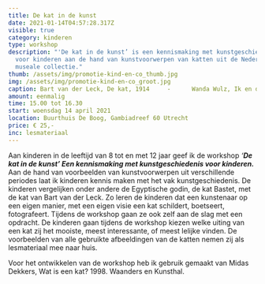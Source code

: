 ```yaml
---
title: De kat in de kunst
date: 2021-01-14T04:57:28.317Z
visible: true
category: kinderen
type: workshop
description: "'De kat in de kunst’ is een kennismaking met kunstgeschiedenis
  voor kinderen aan de hand van kunstvoorwerpen van katten uit de Nederlandse
  museale collectie."
thumb: /assets/img/promotie-kind-en-co_thumb.jpg
img: /assets/img/promotie-kind-en-co_groot.jpg
caption: Bart van der Leck, De kat, 1914     -      Wanda Wulz, Ik en de kat, 1932
amount: eenmalig
time: 15.00 tot 16.30
start: woensdag 14 april 2021
location: Buurthuis De Boog, Gambiadreef 60 Utrecht
price: € 25,-
inc: lesmateriaal
---
```

Aan kinderen in de leeftijd van 8 tot en met 12 jaar geef ik de workshop *‘**De kat in de kunst’ Een kennismaking met kunstgeschiedenis voor kinderen.*** Aan de hand van voorbeelden van kunstvoorwerpen uit verschillende periodes laat ik kinderen kennis maken met het vak kunstgeschiedenis. De kinderen vergelijken onder andere de Egyptische godin, de kat Bastet, met de kat van Bart van der Leck. Zo leren de kinderen dat een kunstenaar op een eigen manier, met een eigen visie een kat schildert, boetseert, fotografeert. Tijdens de workshop gaan ze ook zelf aan de slag met een opdracht. De kinderen gaan tijdens de workshop kiezen welke uiting van een kat zij het mooiste, meest interessante, of meest lelijke vinden.  De voorbeelden van alle gebruikte afbeeldingen van de katten nemen zij als lesmateriaal mee naar huis.

Voor het ontwikkelen van de workshop heb ik gebruik gemaakt van Midas Dekkers, Wat is een kat? 1998. Waanders en Kunsthal.